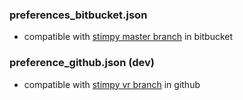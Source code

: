 ### preferences_bitbucket.json

- compatible with  [stimpy master branch](https://bitbucket.org/activision/stimpy/src/master/) in bitbucket

### preference_github.json (dev)

- compatible with  [stimpy vr branch](https://github.com/ytsimon2004/stimpy/tree/VR_close_loop_YT2022) in github